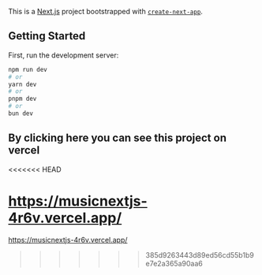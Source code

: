 This is a [Next.js](https://nextjs.org/) project bootstrapped with [`create-next-app`](https://github.com/vercel/next.js/tree/canary/packages/create-next-app).

## Getting Started

First, run the development server:

```bash
npm run dev
# or
yarn dev
# or
pnpm dev
# or
bun dev
```
## By clicking here you can see this project on vercel
<<<<<<< HEAD


https://musicnextjs-4r6v.vercel.app/
=======
https://musicnextjs-4r6v.vercel.app/
>>>>>>> 385d9263443d89ed56cd55b1b9e7e2a365a90aa6
